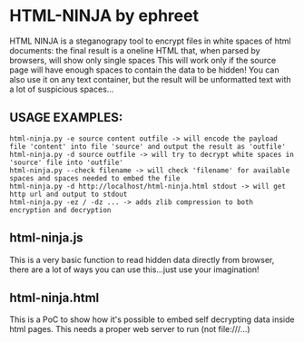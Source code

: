 # HTML-NINJA by ephreet

HTML NINJA is a steganograpy tool to encrypt files in white spaces of html documents: the final result is a oneline HTML that, when parsed by browsers, will show only single spaces
This will work only if the source page will have enough spaces to contain the data to be hidden!
You can also use it on any text container, but the result will be unformatted text with a lot of suspicious spaces...


## USAGE EXAMPLES:
```
html-ninja.py -e source content outfile -> will encode the payload file 'content' into file 'source' and output the result as 'outfile'
html-ninja.py -d source outfile -> will try to decrypt white spaces in 'source' file into 'outfile'
html-ninja.py --check filename -> will check 'filename' for available spaces and spaces needed to embed the file
html-ninja.py -d http://localhost/html-ninja.html stdout -> will get http url and output to stdout
html-ninja.py -ez / -dz ... -> adds zlib compression to both encryption and decryption
```

## html-ninja.js

This is a very basic function to read hidden data directly from browser, there are a lot of ways you can use this...just use your imagination!


## html-ninja.html

This is a PoC to show how it's possible to embed self decrypting data inside html pages. This needs a proper web server to run (not file:///...)
